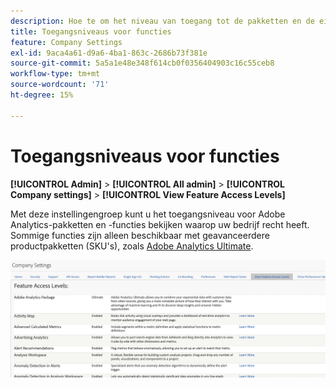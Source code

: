 ```yaml
---
description: Hoe te om het niveau van toegang tot de pakketten en de eigenschappen van Adobe Analytics te bekijken die uw bedrijf heeft.
title: Toegangsniveaus voor functies
feature: Company Settings
exl-id: 9aca4a61-d9a6-4ba1-863c-2686b73f381e
source-git-commit: 5a5a1e48e348f614cb0f0356404903c16c55ceb8
workflow-type: tm+mt
source-wordcount: '71'
ht-degree: 15%

---
```


# Toegangsniveaus voor functies

**[!UICONTROL Admin]** > **[!UICONTROL All admin]** > **[!UICONTROL Company settings]** > **[!UICONTROL View Feature Access Levels]**

Met deze instellingengroep kunt u het toegangsniveau voor Adobe Analytics-pakketten en -functies bekijken waarop uw bedrijf recht heeft. Sommige functies zijn alleen beschikbaar met geavanceerdere productpakketten (SKU&#39;s), zoals [Adobe Analytics Ultimate](https://www.adobe.com/nl/data-analytics-cloud/analytics/ultimate.html).

![](assets/feature-access-levels.png)
